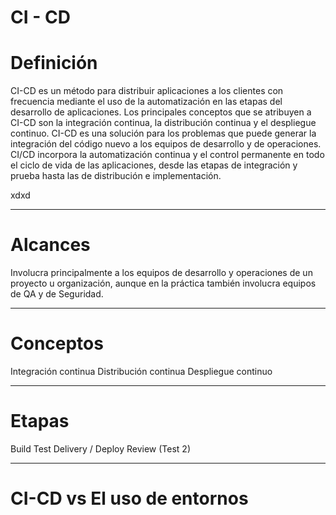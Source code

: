 
CI - CD
=======

# Definición
CI-CD es un método para distribuir aplicaciones a los clientes con frecuencia mediante el uso de la automatización en las etapas del desarrollo de aplicaciones. 
Los principales conceptos que se atribuyen a CI-CD son la integración continua, la distribución continua y el despliegue continuo.
CI-CD es una solución para los problemas que puede generar la integración del código nuevo a los equipos de desarrollo y de operaciones.
CI/CD incorpora la automatización continua y el control permanente en todo el ciclo de vida de las aplicaciones, desde las etapas de integración y prueba hasta las de distribución e implementación.

xdxd

------------
# Alcances
Involucra principalmente a los equipos de desarrollo y operaciones de un proyecto u organización, aunque en la práctica también involucra equipos de QA y de Seguridad.

------------
# Conceptos
Integración continua
Distribución continua
Despliegue continuo

------------
# Etapas
Build
Test
Delivery / Deploy
Review (Test 2)

-----------------------------
# CI-CD vs El uso de entornos
